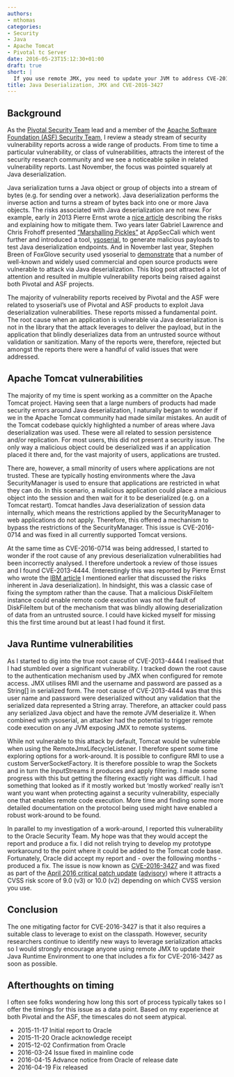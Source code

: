 ```yaml
---
authors:
- mthomas
categories:
- Security
- Java
- Apache Tomcat
- Pivotal tc Server
date: 2016-05-23T15:12:30+01:00
draft: true
short: |
  If you use remote JMX, you need to update your JVM to address CVE-2016-3427
title: Java Deserialization, JMX and CVE-2016-3427
---
```


## Background
As the [Pivotal Security Team](https://pivotal.io/security) lead and a member of the [Apache Software Foundation (ASF) Security Team](https://www.apache.org/security), I review a steady stream of security vulnerability reports across a wide range of products. From time to time a particular vulnerability, or class of vulnerabilities, attracts the interest of the security research community and we see a noticeable spike in related vulnerability reports. Last November, the focus was pointed squarely at Java deserialization.

Java serialization turns a Java object or group of objects into a stream of bytes (e.g. for sending over a network). Java deserialization performs the inverse action and turns a stream of bytes back into one or more Java objects. The risks associated with Java deserialization are not new. For example, early in 2013 Pierre Ernst wrote a [nice article](http://www.ibm.com/developerworks/java/library/se-lookahead/index.html) describing the risks and explaining how to mitigate them. Two years later Gabriel Lawrence and Chris Frohoff presented [“Marshalling Pickles”](http://frohoff.github.io/appseccali-marshalling-pickles/) at AppSecCali which went further and introduced a tool, [ysoserial](https://github.com/frohoff/ysoserial), to generate malicious payloads to test Java deserialization endpoints. And in November last year, Stephen Breen of FoxGlove security used ysoserial to [demonstrate](http://foxglovesecurity.com/2015/11/06/what-do-weblogic-websphere-jboss-jenkins-opennms-and-your-application-have-in-common-this-vulnerability/) that a number of well-known and widely used commercial and open source products were vulnerable to attack via Java deserialization. This blog post attracted a lot of attention and resulted in multiple vulnerability reports being raised against both Pivotal and ASF projects.

The majority of vulnerability reports received by Pivotal and the ASF were related to ysoserial’s use of Pivotal and ASF products to exploit Java deserialization vulnerabilities. These reports missed a fundamental point. The root cause when an application is vulnerable via Java deserialization is not in the library that the attack leverages to deliver the payload, but in the application that blindly deserializes data from an untrusted source without validation or sanitization. Many of the reports were, therefore, rejected but amongst the reports there were a handful of valid issues that were addressed.

## Apache Tomcat vulnerabilities
The majority of my time is spent working as a committer on the Apache Tomcat project. Having seen that a large numbers of products had made security errors around Java deserialization, I naturally began to wonder if we in the Apache Tomcat community had made similar mistakes. An audit of the Tomcat codebase quickly highlighted a number of areas where Java deserialization was used. These were all related to session persistence and/or replication. For most users, this did not present a security issue. The only way a malicious object could be deserialized was if an application placed it there and, for the vast majority of users, applications are trusted.

There are, however, a small minority of users where applications are not trusted. These are typically hosting environments where the Java SecurityManager is used to ensure that applications are restricted in what they can do. In this scenario, a malicious application could place a malicious object into the session and then wait for it to be deserialized (e.g. on a Tomcat restart). Tomcat handles Java deserialization of session data internally, which means the restrictions applied by the SecurityManager to web applications do not apply. Therefore, this offered a mechanism to bypass the restrictions of the SecurityManager. This issue is CVE-2016-0714 and was fixed in all currently supported Tomcat versions.

At the same time as CVE-2016-0714 was being addressed, I started to wonder if the root cause of any previous deserialization vulnerabilities had been incorrectly analysed. I therefore undertook a review of those issues and I found CVE-2013-4444. (Interestingly this was reported by Pierre Ernst who wrote the [IBM article](http://www.ibm.com/developerworks/java/library/se-lookahead/index.html) I mentioned earlier that discussed the risks inherent in Java deserialization). In hindsight, this was a classic case of fixing the symptom rather than the cause. That a malicious DiskFileItem instance could enable remote code execution was not the fault of DiskFileItem but of the mechanism that was blindly allowing deserialization of data from an untrusted source. I could have kicked myself for missing this the first time around but at least I had found it first.

## Java Runtime vulnerabilities
As I started to dig into the true root cause of CVE-2013-4444 I realised that I had stumbled over a significant vulnerability. I tracked down the root cause to the authentication mechanism used by JMX when configured for remote access. JMX utilises RMI and the username and password are passed as a String[] in serialized form. The root cause of CVE-2013-4444 was that this user name and password were deserialized without any validation that the serialized data represented a String array. Therefore, an attacker could pass any serialized Java object and have the remote JVM deserialize it. When combined with ysoserial, an attacker had the potential to trigger remote code execution on any JVM exposing JMX to remote systems.

While not vulnerable to this attack by default, Tomcat would be vulnerable when using the RemoteJmxLifecycleListener. I therefore spent some time exploring options for a work-around. It is possible to configure RMI to use a custom ServerSocketFactory. It is therefore possible to wrap the Sockets and in turn the InputStreams it produces and apply filtering. I made some progress with this but getting the filtering exactly right was difficult. I had something that looked as if it mostly worked but ‘mostly worked’ really isn’t want you want when protecting against a security vulnerability, especially one that enables remote code execution. More time and finding some more detailed documentation on the protocol being used might have enabled a robust work-around to be found.

In parallel to my investigation of a work-around, I reported this vulnerability to the Oracle Security Team. My hope was that they would accept the report and produce a fix. I did not relish trying to develop my prototype workaround to the point where it could be added to the Tomcat code base. Fortunately, Oracle did accept my report and - over the following months - produced a fix. The issue is now known as [CVE-2016-3427](https://cve.mitre.org/cgi-bin/cvename.cgi?name=CVE-2016-3427) and was fixed as part of the [April 2016 critical patch update](http://www.oracle.com/technetwork/topics/security/cpuapr2016-2881694.html) ([advisory](http://www.oracle.com/technetwork/security-advisory/cpuapr2016v3-2985753.html)) where it attracts a CVSS risk score of 9.0 (v3) or 10.0 (v2) depending on which CVSS version you use.

## Conclusion
The one mitigating factor for CVE-2016-3427 is that it also requires a suitable class to leverage to exist on the classpath. However, security researchers continue to identify new ways to leverage serialization attacks so I would strongly encourage anyone using remote JMX to update their Java Runtime Environment to one that includes a fix for CVE-2016-3427 as soon as possible.

## Afterthoughts on timing
I often see folks wondering how long this sort of process typically takes so I offer the timings for this issue as a data point. Based on my experience at both Pivotal and the ASF, the timescales do not seem atypical.

* 2015-11-17 Initial report to Oracle
* 2015-11-20 Oracle acknowledge receipt
* 2015-12-02 Confirmation from Oracle
* 2016-03-24 Issue fixed in mainline code
* 2016-04-15 Advance notice from Oracle of release date
* 2016-04-19 Fix released
